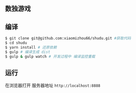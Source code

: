## 数独游戏

## 编译

```BASH
$ git clone git@github.com:xiaomizhou66/shudu.git #获取代码
$ cd shudu
$ yarn install # 还原依赖
$ gulp # 编译生成 dist
$ gulp & gulp watch # 开发过程中 编译监控重载
```

## 运行

在浏览器打开 服务器地址 `http://localhost:8888`